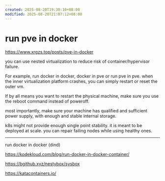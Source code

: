 ```yaml
---
created: 2025-08-20T19:30:10+08:00
modified: 2025-08-20T21:07:12+08:00
---
```


# run pve in docker

https://www.xrgzs.top/posts/pve-in-docker

you can use nested virtualization to reduce risk of container/hypervisor failure.

For example, run docker in docker, docker in pve or run pve in pve. when the inner virtualization platform crashes, you can simply restart or reset the outer vm.

If by all means you want to restart the physical machine, make sure you use the reboot command instead of poweroff.

most importantly, make sure your machine has qualified and sufficient power supply, with enough and stable internal storage.

k8s might not provide enough single point stability. it is meant to be deployed at scale. you can repair failing nodes while using healthy ones.

---

run docker in docker (dind)

https://kodekloud.com/blog/run-docker-in-docker-container/

https://bgithub.xyz/nestybox/sysbox

https://katacontainers.io/

